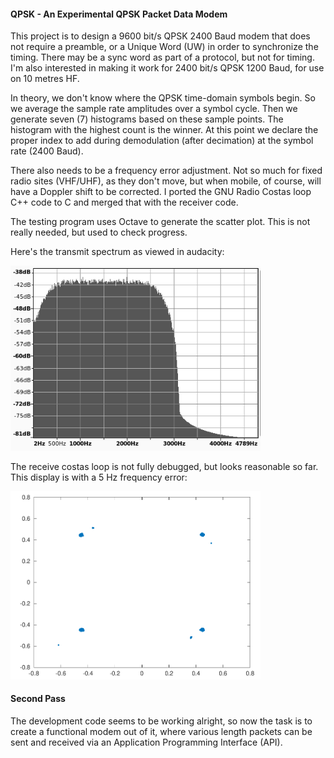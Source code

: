 #### QPSK - An Experimental QPSK Packet Data Modem
This project is to design a 9600 bit/s QPSK 2400 Baud modem that does not require a preamble, or a Unique Word (UW) in order to synchronize the timing. There may be a sync word as part of a protocol, but not for timing. I'm also interested in making it work for 2400 bit/s QPSK 1200 Baud, for use on 10 metres HF. 

In theory, we don't know where the QPSK time-domain symbols begin. So we average the sample rate amplitudes over a symbol cycle. Then we generate seven (7) histograms based on these sample points. The histogram with the highest count is the winner. At this point we declare the proper index to add during demodulation (after decimation) at the symbol rate (2400 Baud).

There also needs to be a frequency error adjustment. Not so much for fixed radio sites (VHF/UHF), as they don't move, but when mobile, of course, will have a Doppler shift to be corrected. I ported the GNU Radio Costas loop C++ code to C and merged that with the receiver code.

The testing program uses Octave to generate the scatter plot. This is not really needed, but used to check progress.

Here's the transmit spectrum as viewed in audacity:

<img src="spectrum.png" width="400">  

The receive costas loop is not fully debugged, but looks reasonable so far. This display is with a 5 Hz frequency error:

<img src="scatter.png" width="400">  

#### Second Pass
The development code seems to be working alright, so now the task is to create a functional modem out of it, where various length packets can be sent and received via an Application Programming Interface (API).
